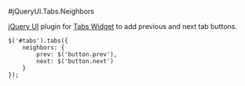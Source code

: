 #jQueryUI.Tabs.Neighbors

[jQuery UI][] plugin for [Tabs Widget][] to add previous and next tab buttons.

```
$('#tabs').tabs({
	neighbors: {
		prev: $('button.prev'),
		next: $('button.next')
	}
});
```

 [jQuery UI]: http://jqueryui.com/
 [Tabs Widget]: http://jqueryui.com/tabs/
